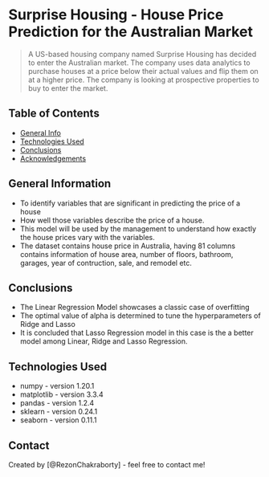 # Surprise Housing - House Price Prediction for the Australian Market
> A US-based housing company named Surprise Housing has decided to enter the Australian market. The company uses data analytics to purchase houses at a price below their actual values and flip them on at a higher price. The company is looking at prospective properties to buy to enter the market.


## Table of Contents
* [General Info](#general-information)
* [Technologies Used](#technologies-used)
* [Conclusions](#conclusions)
* [Acknowledgements](#acknowledgements)

<!-- You can include any other section that is pertinent to your problem -->

## General Information
- To identify variables that are significant in predicting the price of a house
- How well those variables describe the price of a house.
- This model will be used by the management to understand how exactly the house prices vary with the variables.
- The dataset contains house price in Australia, having 81 columns contains information of house area, number of floors, bathroom, garages, year of contruction, sale, and remodel etc.

<!-- You don't have to answer all the questions - just the ones relevant to your project. -->

## Conclusions
- The Linear Regression Model showcases a classic case of overfitting
- The optimal value of alpha is determined to tune the hyperparameters of Ridge and Lasso
- It is concluded that Lasso Regression model in this case is the a better model among Linear, Ridge and Lasso Regression.

## Technologies Used
- numpy - version 1.20.1
- matplotlib - version 3.3.4
- pandas - version 1.2.4
- sklearn - version 0.24.1
- seaborn - version 0.11.1

<!-- As the libraries versions keep on changing, it is recommended to mention the version of library used in this project -->

## Contact
Created by [@RezonChakraborty] - feel free to contact me!
